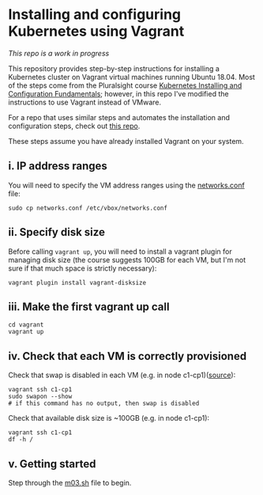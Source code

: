 # Installing and configuring Kubernetes using Vagrant

*This repo is a work in progress*

This repository provides step-by-step instructions for installing a Kubernetes cluster on Vagrant virtual machines running Ubuntu 18.04. Most of the steps come from the Pluralsight course [Kubernetes Installing and Configuration Fundamentals](https://www.pluralsight.com/courses/kubernetes-installation-configuration-fundamentals); however, in this repo I've modified the instructions to use Vagrant instead of VMware.

For a repo that uses similar steps and automates the installation and configuration steps, check out [this repo](https://github.com/techiescamp/vagrant-kubeadm-kubernetes).

These steps assume you have already installed Vagrant on your system.

## i. IP address ranges
You will need to specify the VM address ranges using the [networks.conf](vagrant/networks.conf) file:
```
sudo cp networks.conf /etc/vbox/networks.conf
```

## ii. Specify disk size
Before calling `vagrant up`, you will need to install a vagrant plugin for managing disk size (the course suggests 100GB for each VM, but I'm not sure if that much space is strictly necessary):
```
vagrant plugin install vagrant-disksize
```

## iii. Make the first vagrant up call

```
cd vagrant
vagrant up
```

## iv. Check that each VM is correctly provisioned

Check that swap is disabled in each VM (e.g. in node c1-cp1)([source][1]):
```
vagrant ssh c1-cp1
sudo swapon --show
# if this command has no output, then swap is disabled
```
Check that available disk size is ~100GB (e.g. in node c1-cp1):
```
vagrant ssh c1-cp1
df -h /
```

## v. Getting started
Step through the [m03.sh](exercise-modules/m03.sh) file to begin. 

[1]: https://unix.stackexchange.com/questions/23072/how-can-i-check-if-swap-is-active-from-the-command-line
